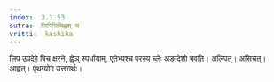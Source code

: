 ```yaml
---
index:  3.1.53
sutra:  लिपिसिचिह्वश् च
vritti:  kashika 
---
```


लिप उपदेहे षिच क्षरने, ह्वेञ् स्पर्धायाम्, एतेभ्यश्च परस्य च्लेः अङादेशो भवति। अलिपत्। असिचत्। आह्वत्। पृथग्योग उत्तरार्थः।

